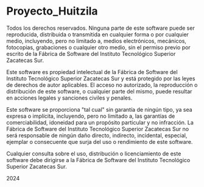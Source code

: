 # Proyecto_Huitzila
Todos los derechos reservados. Ninguna parte de este software puede ser reproducida, distribuida o transmitida en cualquier forma o por cualquier medio, incluyendo, pero no limitado a, medios electrónicos, mecánicos, fotocopias, grabaciones o cualquier otro medio, sin el permiso previo por escrito de la Fábrica de Software del Instituto Tecnológico Superior Zacatecas Sur.

Este software es propiedad intelectual de la Fábrica de Software del Instituto Tecnológico Superior Zacatecas Sur y está protegido por las leyes de derechos de autor aplicables. El acceso no autorizado, la reproducción o distribución de este software, o cualquier parte del mismo, puede resultar en acciones legales y sanciones civiles y penales.

Este software se proporciona "tal cual" sin garantía de ningún tipo, ya sea expresa o implícita, incluyendo, pero no limitado a, las garantías de comerciabilidad, idoneidad para un propósito particular y no infracción. La Fábrica de Software del Instituto Tecnológico Superior Zacatecas Sur no será responsable de ningún daño directo, indirecto, incidental, especial, ejemplar o consecuente que surja del uso o rendimiento de este software.

Cualquier consulta sobre el uso, distribución o licenciamiento de este software debe dirigirse a la Fábrica de Software del Instituto Tecnológico Superior Zacatecas Sur.

2024
